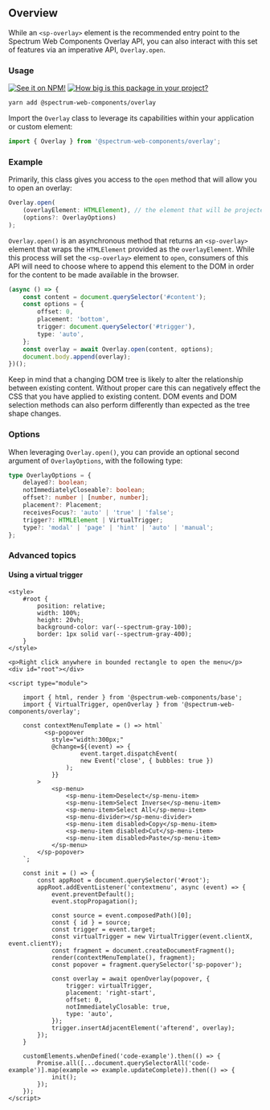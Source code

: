 ## Overview

While an `<sp-overlay>` element is the recommended entry point to the Spectrum Web Components Overlay API, you can also interact with this set of features via an imperative API, `Overlay.open`.

### Usage

[![See it on NPM!](https://img.shields.io/npm/v/@spectrum-web-components/overlay?style=for-the-badge)](https://www.npmjs.com/package/@spectrum-web-components/overlay)
[![How big is this package in your project?](https://img.shields.io/bundlephobia/minzip/@spectrum-web-components/overlay?style=for-the-badge)](https://bundlephobia.com/result?p=@spectrum-web-components/overlay)

```zsh
yarn add @spectrum-web-components/overlay
```

Import the `Overlay` class to leverage its capabilities within your application or custom element:

```ts
import { Overlay } from '@spectrum-web-components/overlay';
```

### Example

Primarily, this class gives you access to the `open` method that will allow you to open an overlay:

```ts
Overlay.open(
    (overlayElement: HTMLElement), // the element that will be projected into the overlay, "content",
    (options?: OverlayOptions)
);
```

`Overlay.open()` is an asynchronous method that returns an `<sp-overlay>` element that wraps the `HTMLElement` provided as the `overlayElement`. While this process will set the `<sp-overlay>` element to `open`, consumers of this API will need to choose where to append this element to the DOM in order for the content to be made available in the browser.

```ts
(async () => {
    const content = document.querySelector('#content');
    const options = {
        offset: 0,
        placement: 'bottom',
        trigger: document.querySelector('#trigger'),
        type: 'auto',
    };
    const overlay = await Overlay.open(content, options);
    document.body.append(overlay);
})();
```

Keep in mind that a changing DOM tree is likely to alter the relationship between existing content. Without proper care this can negatively effect the CSS that you have applied to existing content. DOM events and DOM selection methods can also perform differently than expected as the tree shape changes.

### Options

When leveraging `Overlay.open()`, you can provide an optional second argument of `OverlayOptions`, with the following type:

```ts
type OverlayOptions = {
    delayed?: boolean;
    notImmediatelyCloseable?: boolean;
    offset?: number | [number, number];
    placement?: Placement;
    receivesFocus?: 'auto' | 'true' | 'false';
    trigger?: HTMLElement | VirtualTrigger;
    type?: 'modal' | 'page' | 'hint' | 'auto' | 'manual';
};
```

### Advanced topics

#### Using a virtual trigger

```html-live
<style>
    #root {
        position: relative;
        width: 100%;
        height: 20vh;
        background-color: var(--spectrum-gray-100);
        border: 1px solid var(--spectrum-gray-400);
    }
</style>

<p>Right click anywhere in bounded rectangle to open the menu</p>
<div id="root"></div>

<script type="module">

    import { html, render } from '@spectrum-web-components/base';
    import { VirtualTrigger, openOverlay } from '@spectrum-web-components/overlay';

    const contextMenuTemplate = () => html`
          <sp-popover
            style="width:300px;"
            @change=${(event) => {
                    event.target.dispatchEvent(
                    new Event('close', { bubbles: true })
                );
            }}
        >
            <sp-menu>
                <sp-menu-item>Deselect</sp-menu-item>
                <sp-menu-item>Select Inverse</sp-menu-item>
                <sp-menu-item>Select All</sp-menu-item>
                <sp-menu-divider></sp-menu-divider>
                <sp-menu-item disabled>Copy</sp-menu-item>
                <sp-menu-item disabled>Cut</sp-menu-item>
                <sp-menu-item disabled>Paste</sp-menu-item>
            </sp-menu>
        </sp-popover>
    `;

    const init = () => {
        const appRoot = document.querySelector('#root');
        appRoot.addEventListener('contextmenu', async (event) => {
            event.preventDefault();
            event.stopPropagation();

            const source = event.composedPath()[0];
            const { id } = source;
            const trigger = event.target;
            const virtualTrigger = new VirtualTrigger(event.clientX, event.clientY);
            const fragment = document.createDocumentFragment();
            render(contextMenuTemplate(), fragment);
            const popover = fragment.querySelector('sp-popover');

            const overlay = await openOverlay(popover, {
                trigger: virtualTrigger,
                placement: 'right-start',
                offset: 0,
                notImmediatelyClosable: true,
                type: 'auto',
            });
            trigger.insertAdjacentElement('afterend', overlay);
        });
    }

    customElements.whenDefined('code-example').then(() => {
        Promise.all([...document.querySelectorAll('code-example')].map(example => example.updateComplete)).then(() => {
            init();
        });
    });
</script>
```

<script type="module">

    import { html, render } from '@spectrum-web-components/base';
    import { VirtualTrigger, openOverlay } from '@spectrum-web-components/overlay';

    const contextMenuTemplate = () => html`
          <sp-popover
            style="width:300px;"
            @change=${(event) => {
                    event.target.dispatchEvent(
                    new Event('close', { bubbles: true })
                );
            }}
        >
            <sp-menu>
                <sp-menu-item>Deselect</sp-menu-item>
                <sp-menu-item>Select Inverse</sp-menu-item>
                <sp-menu-item>Select All</sp-menu-item>
                <sp-menu-divider></sp-menu-divider>
                <sp-menu-item disabled>Copy</sp-menu-item>
                <sp-menu-item disabled>Cut</sp-menu-item>
                <sp-menu-item disabled>Paste</sp-menu-item>
            </sp-menu>
        </sp-popover>
    `;

    const init = () => {
        const appRoot = document.querySelector('#root');
        appRoot.addEventListener('contextmenu', async (event) => {
            event.preventDefault();
            event.stopPropagation();

            const source = event.composedPath()[0];
            const { id } = source;
            const trigger = event.target;
            const virtualTrigger = new VirtualTrigger(event.clientX, event.clientY);
            const fragment = document.createDocumentFragment();
            render(contextMenuTemplate(), fragment);
            const popover = fragment.querySelector('sp-popover');

            const overlay = await openOverlay(popover, {
                trigger: virtualTrigger,
                placement: 'right-start',
                offset: 0,
                notImmediatelyClosable: true,
                type: 'auto',
            });
            trigger.insertAdjacentElement('afterend', overlay);
        });
    }

    customElements.whenDefined('code-example').then(() => {
        Promise.all([...document.querySelectorAll('code-example')].map(example => example.updateComplete)).then(() => {
            init();
        });
    });
</script>
